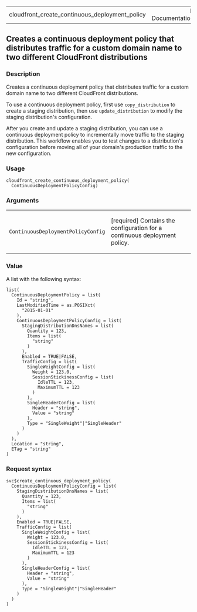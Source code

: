 <table style="width: 100%;">
<tbody>
<tr class="odd">
<td>cloudfront_create_continuous_deployment_policy</td>
<td style="text-align: right;">R Documentation</td>
</tr>
</tbody>
</table>

## Creates a continuous deployment policy that distributes traffic for a custom domain name to two different CloudFront distributions

### Description

Creates a continuous deployment policy that distributes traffic for a
custom domain name to two different CloudFront distributions.

To use a continuous deployment policy, first use `copy_distribution` to
create a staging distribution, then use `update_distribution` to modify
the staging distribution's configuration.

After you create and update a staging distribution, you can use a
continuous deployment policy to incrementally move traffic to the
staging distribution. This workflow enables you to test changes to a
distribution's configuration before moving all of your domain's
production traffic to the new configuration.

### Usage

    cloudfront_create_continuous_deployment_policy(
      ContinuousDeploymentPolicyConfig)

### Arguments

<table>
<colgroup>
<col style="width: 35%" />
<col style="width: 65%" />
</colgroup>
<tbody>
<tr class="odd">
<td><code
id="cloudfront_create_continuous_deployment_policy_:_ContinuousDeploymentPolicyConfig">ContinuousDeploymentPolicyConfig</code></td>
<td><p>[required] Contains the configuration for a continuous deployment
policy.</p></td>
</tr>
</tbody>
</table>

### Value

A list with the following syntax:

    list(
      ContinuousDeploymentPolicy = list(
        Id = "string",
        LastModifiedTime = as.POSIXct(
          "2015-01-01"
        ),
        ContinuousDeploymentPolicyConfig = list(
          StagingDistributionDnsNames = list(
            Quantity = 123,
            Items = list(
              "string"
            )
          ),
          Enabled = TRUE|FALSE,
          TrafficConfig = list(
            SingleWeightConfig = list(
              Weight = 123.0,
              SessionStickinessConfig = list(
                IdleTTL = 123,
                MaximumTTL = 123
              )
            ),
            SingleHeaderConfig = list(
              Header = "string",
              Value = "string"
            ),
            Type = "SingleWeight"|"SingleHeader"
          )
        )
      ),
      Location = "string",
      ETag = "string"
    )

### Request syntax

    svc$create_continuous_deployment_policy(
      ContinuousDeploymentPolicyConfig = list(
        StagingDistributionDnsNames = list(
          Quantity = 123,
          Items = list(
            "string"
          )
        ),
        Enabled = TRUE|FALSE,
        TrafficConfig = list(
          SingleWeightConfig = list(
            Weight = 123.0,
            SessionStickinessConfig = list(
              IdleTTL = 123,
              MaximumTTL = 123
            )
          ),
          SingleHeaderConfig = list(
            Header = "string",
            Value = "string"
          ),
          Type = "SingleWeight"|"SingleHeader"
        )
      )
    )
